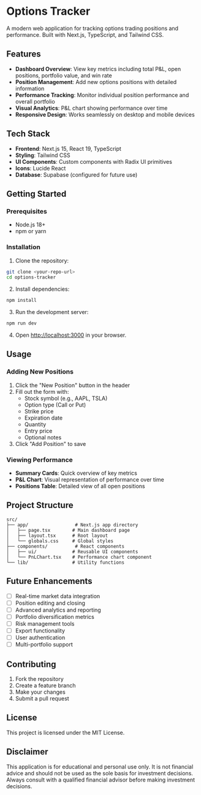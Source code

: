# Options Tracker

A modern web application for tracking options trading positions and performance. Built with Next.js, TypeScript, and Tailwind CSS.

## Features

- **Dashboard Overview**: View key metrics including total P&L, open positions, portfolio value, and win rate
- **Position Management**: Add new options positions with detailed information
- **Performance Tracking**: Monitor individual position performance and overall portfolio
- **Visual Analytics**: P&L chart showing performance over time
- **Responsive Design**: Works seamlessly on desktop and mobile devices

## Tech Stack

- **Frontend**: Next.js 15, React 19, TypeScript
- **Styling**: Tailwind CSS
- **UI Components**: Custom components with Radix UI primitives
- **Icons**: Lucide React
- **Database**: Supabase (configured for future use)

## Getting Started

### Prerequisites

- Node.js 18+ 
- npm or yarn

### Installation

1. Clone the repository:
```bash
git clone <your-repo-url>
cd options-tracker
```

2. Install dependencies:
```bash
npm install
```

3. Run the development server:
```bash
npm run dev
```

4. Open [http://localhost:3000](http://localhost:3000) in your browser.

## Usage

### Adding New Positions

1. Click the "New Position" button in the header
2. Fill out the form with:
   - Stock symbol (e.g., AAPL, TSLA)
   - Option type (Call or Put)
   - Strike price
   - Expiration date
   - Quantity
   - Entry price
   - Optional notes
3. Click "Add Position" to save

### Viewing Performance

- **Summary Cards**: Quick overview of key metrics
- **P&L Chart**: Visual representation of performance over time
- **Positions Table**: Detailed view of all open positions

## Project Structure

```
src/
├── app/                 # Next.js app directory
│   ├── page.tsx        # Main dashboard page
│   ├── layout.tsx      # Root layout
│   └── globals.css     # Global styles
├── components/          # React components
│   ├── ui/             # Reusable UI components
│   └── PnLChart.tsx    # Performance chart component
└── lib/                # Utility functions
```

## Future Enhancements

- [ ] Real-time market data integration
- [ ] Position editing and closing
- [ ] Advanced analytics and reporting
- [ ] Portfolio diversification metrics
- [ ] Risk management tools
- [ ] Export functionality
- [ ] User authentication
- [ ] Multi-portfolio support

## Contributing

1. Fork the repository
2. Create a feature branch
3. Make your changes
4. Submit a pull request

## License

This project is licensed under the MIT License.

## Disclaimer

This application is for educational and personal use only. It is not financial advice and should not be used as the sole basis for investment decisions. Always consult with a qualified financial advisor before making investment decisions.

